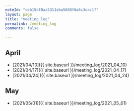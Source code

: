 ```yaml
---
noteId: "ceb15df0aa5311eba5608f6a6c3cac1f"
layout: page
title: "meeting_log"
permalink: /meeting_log
comments: false

---
```


## April  

- [2021/04/10]({{ site.baseurl }}/meeting_log/2021_04_10)
- [2021/04/17]({{ site.baseurl }}/meeting_log/2021_04_17)
- [2021/04/24]({{ site.baseurl }}/meeting_log/2021_04_24)

## May

- [2021/05/01]({{ site.baseurl }}/meeting_log/2021_05_01)